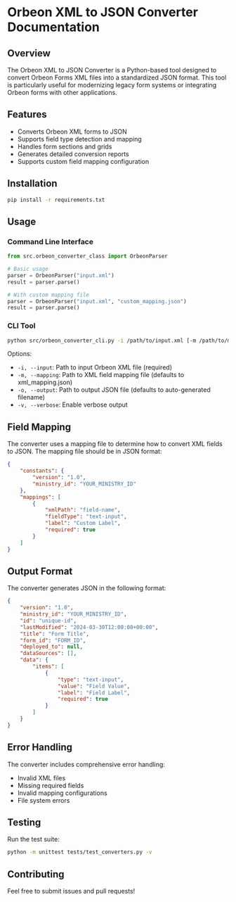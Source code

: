 # Orbeon XML to JSON Converter Documentation

## Overview
The Orbeon XML to JSON Converter is a Python-based tool designed to convert Orbeon Forms XML files into a standardized JSON format. This tool is particularly useful for modernizing legacy form systems or integrating Orbeon forms with other applications.

## Features
- Converts Orbeon XML forms to JSON
- Supports field type detection and mapping
- Handles form sections and grids
- Generates detailed conversion reports
- Supports custom field mapping configuration

## Installation
```bash
pip install -r requirements.txt
```

## Usage

### Command Line Interface
```python
from src.orbeon_converter_class import OrbeonParser

# Basic usage
parser = OrbeonParser("input.xml")
result = parser.parse()

# With custom mapping file
parser = OrbeonParser("input.xml", "custom_mapping.json")
result = parser.parse()
```

### CLI Tool
```bash
python src/orbeon_converter_cli.py -i /path/to/input.xml [-m /path/to/mapping.json] [-o /path/to/output.json] [-v]
```

Options:
- `-i, --input`: Path to input Orbeon XML file (required)
- `-m, --mapping`: Path to XML field mapping file (defaults to xml_mapping.json)
- `-o, --output`: Path to output JSON file (defaults to auto-generated filename)
- `-v, --verbose`: Enable verbose output

## Field Mapping
The converter uses a mapping file to determine how to convert XML fields to JSON. The mapping file should be in JSON format:

```json
{
    "constants": {
        "version": "1.0",
        "ministry_id": "YOUR_MINISTRY_ID"
    },
    "mappings": [
        {
            "xmlPath": "field-name",
            "fieldType": "text-input",
            "label": "Custom Label",
            "required": true
        }
    ]
}
```

## Output Format
The converter generates JSON in the following format:

```json
{
    "version": "1.0",
    "ministry_id": "YOUR_MINISTRY_ID",
    "id": "unique-id",
    "lastModified": "2024-03-30T12:00:00+00:00",
    "title": "Form Title",
    "form_id": "FORM_ID",
    "deployed_to": null,
    "dataSources": [],
    "data": {
        "items": [
            {
                "type": "text-input",
                "value": "Field Value",
                "label": "Field Label",
                "required": true
            }
        ]
    }
}
```

## Error Handling
The converter includes comprehensive error handling:
- Invalid XML files
- Missing required fields
- Invalid mapping configurations
- File system errors

## Testing
Run the test suite:
```bash
python -m unittest tests/test_converters.py -v
```

## Contributing
Feel free to submit issues and pull requests! 